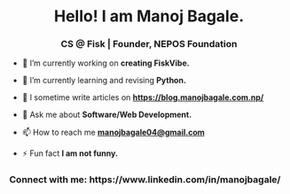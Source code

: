 <h1 align="center">Hello! I am Manoj Bagale.</h1>
<h3 align="center">CS @ Fisk | Founder, NEPOS Foundation</h3>

- 🔭 I’m currently working on **creating FiskVibe.**

- 🌱 I’m currently learning and revising **Python.**

- 📝 I sometime write articles on **https://blog.manojbagale.com.np/**

- 💬 Ask me about **Software/Web Development.**

- 📫 How to reach me **manojbagale04@gmail.com**

- ⚡ Fun fact **I am not funny.**

<h3 align="left">Connect with me: https://www.linkedin.com/in/manojbagale/ </h3>
<p align="left">
</p>

